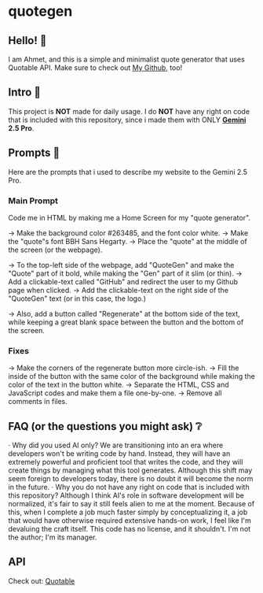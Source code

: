 # quotegen

## Hello! 👋
I am Ahmet, and this is a simple and minimalist quote generator that uses Quotable API.
Make sure to check out [My Github](https://github.com/ahmojunior), too!

## Intro 🚀
This project is **NOT** made for daily usage.
I do **NOT** have any right on code that is included with this repository, since i made them with ONLY **[Gemini](https://gemini.google.com/) 2.5 Pro**.

## Prompts 📝
Here are the prompts that i used to describe my website to the Gemini 2.5 Pro.
### Main Prompt
Code me in HTML by making me a Home Screen for my "quote generator".

-> Make the background color #263485, and the font color white.
-> Make the "quote"s font BBH Sans Hegarty.
-> Place the "quote" at the middle of the screen (or the webpage).

-> To the top-left side of the webpage, add "QuoteGen" and make the "Quote" part of it bold, while making the "Gen" part of it slim (or thin).
-> Add a clickable-text called "GitHub" and redirect the user to my Github page when clicked.
-> Add the clickable-text on the right side of the "QuoteGen" text (or in this case, the logo.)

-> Also, add a button called "Regenerate" at the bottom side of the text, while keeping a great blank space between the button and the bottom of the screen.
### Fixes 
-> Make the corners of the regenerate button more circle-ish.
-> Fill the inside of the button with the same color of the background while making the color of the text in the button white.
-> Separate the HTML, CSS and JavaScript codes and make them a file one-by-one.
-> Remove all comments in files.

## FAQ (or the questions you might ask) ❔
· Why did you used AI only?
We are transitioning into an era where developers won't be writing code by hand. Instead, they will have an extremely powerful and proficient tool that writes the code, and they will create things by managing what this tool generates. Although this shift may seem foreign to developers today, there is no doubt it will become the norm in the future.
· Why you do not have any right on code that is included with this repository?
Although I think AI's role in software development will be normalized, it's fair to say it still feels alien to me at the moment. Because of this, when I complete a job much faster simply by conceptualizing it, a job that would have otherwise required extensive hands-on work, I feel like I'm devaluing the craft itself. This code has no license, and it shouldn't. I'm not the author; I'm its manager.

## API
Check out: [Quotable](https://github.com/lukePeavey/quotable)
